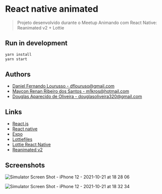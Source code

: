 # React native animated

> Projeto desenvolvido durante o Meetup Animando com React Native: Reanimated v2 + Lottie

## Run in development

```bash
yarn install
yarn start
```

## Authors

- [Daniel Fernando Lourusso - dflouruso@gmail.com](https://github.com/dflourusso)
- [Maycon Renan Ribeiro dos Santos - m1kros@hotmail.com](https://github.com/MayconRRibeiro)
- [Douglas Aparecido de Oliveira - douglasoliveira320@gmail.com](https://github.com/dougb60)

## Links

- [React.js](https://pt-br.reactjs.org/)
- [React native](https://reactnative.dev/)
- [Expo](https://docs.expo.dev/)
- [Lottiefiles](https://lottiefiles.com/)
- [Lottie React Native](https://github.com/lottie-react-native/lottie-react-native)
- [Reanimated v2](https://docs.swmansion.com/react-native-reanimated/)

## Screenshots

![Simulator Screen Shot - iPhone 12 - 2021-10-21 at 18 28 06](https://user-images.githubusercontent.com/5544901/138359351-6beb546e-b104-4fc0-a623-205239ee31f7.png)

![Simulator Screen Shot - iPhone 12 - 2021-10-21 at 18 32 34](https://user-images.githubusercontent.com/5544901/138359943-9da2fa08-bee0-47d7-ab3d-ffd6c414ec76.png)
